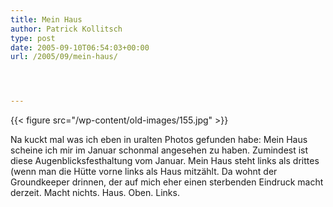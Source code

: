 ```yaml
---
title: Mein Haus
author: Patrick Kollitsch
type: post
date: 2005-09-10T06:54:03+00:00
url: /2005/09/mein-haus/




---
```

{{< figure src="/wp-content/old-images/155.jpg" >}}

Na kuckt mal was ich eben in uralten Photos gefunden habe: Mein Haus scheine ich mir im Januar schonmal angesehen zu haben. Zumindest ist diese Augenblicksfesthaltung vom Januar. Mein Haus steht links als drittes (wenn man die H&uuml;tte vorne links als Haus mitz&auml;hlt. Da wohnt der Groundkeeper drinnen, der auf mich eher einen sterbenden Eindruck macht derzeit. Macht nichts. Haus. Oben. Links.